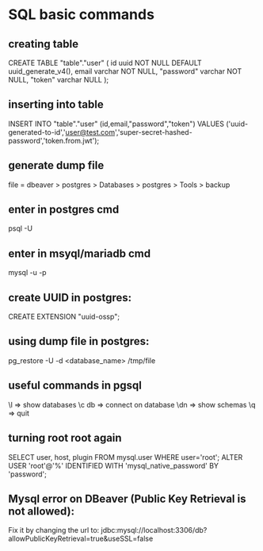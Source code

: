 # SQL basic commands

## creating table
CREATE TABLE "table"."user" (
    id uuid NOT NULL DEFAULT uuid_generate_v4(),
    email varchar NOT NULL,
    "password" varchar NOT NULL,
    "token" varchar NULL
);


## inserting into table
INSERT INTO "table"."user" (id,email,"password","token") VALUES ('uuid-generated-to-id','user@test.com','super-secret-hashed-password','token.from.jwt');

## generate dump file
file = dbeaver > postgres > Databases > postgres > Tools > backup

## enter in postgres cmd
psql -U <username>

## enter in msyql/mariadb cmd
mysql -u <username> -p

## create UUID in postgres:
CREATE EXTENSION "uuid-ossp";

## using dump file in postgres:
pg_restore -U <username> -d <database_name> /tmp/file

## useful commands in pgsql
\l => show databases
\c db => connect on database
\dn => show schemas
\q => quit

## turning root root again
SELECT user, host, plugin FROM mysql.user WHERE user='root';
ALTER USER 'root'@'%' IDENTIFIED WITH 'mysql_native_password' BY 'password';

## Mysql error on DBeaver (Public Key Retrieval is not allowed):
Fix it by changing the url to: jdbc:mysql://localhost:3306/db?allowPublicKeyRetrieval=true&useSSL=false
